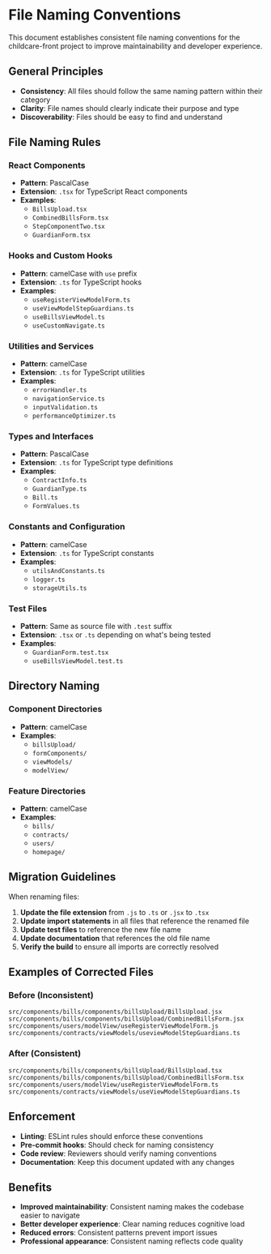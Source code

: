 # File Naming Conventions

This document establishes consistent file naming conventions for the childcare-front project to improve maintainability and developer experience.

## General Principles

- **Consistency**: All files should follow the same naming pattern within their category
- **Clarity**: File names should clearly indicate their purpose and type
- **Discoverability**: Files should be easy to find and understand

## File Naming Rules

### React Components
- **Pattern**: PascalCase
- **Extension**: `.tsx` for TypeScript React components
- **Examples**:
  - `BillsUpload.tsx`
  - `CombinedBillsForm.tsx`
  - `StepComponentTwo.tsx`
  - `GuardianForm.tsx`

### Hooks and Custom Hooks
- **Pattern**: camelCase with `use` prefix
- **Extension**: `.ts` for TypeScript hooks
- **Examples**:
  - `useRegisterViewModelForm.ts`
  - `useViewModelStepGuardians.ts`
  - `useBillsViewModel.ts`
  - `useCustomNavigate.ts`

### Utilities and Services
- **Pattern**: camelCase
- **Extension**: `.ts` for TypeScript utilities
- **Examples**:
  - `errorHandler.ts`
  - `navigationService.ts`
  - `inputValidation.ts`
  - `performanceOptimizer.ts`

### Types and Interfaces
- **Pattern**: PascalCase
- **Extension**: `.ts` for TypeScript type definitions
- **Examples**:
  - `ContractInfo.ts`
  - `GuardianType.ts`
  - `Bill.ts`
  - `FormValues.ts`

### Constants and Configuration
- **Pattern**: camelCase
- **Extension**: `.ts` for TypeScript constants
- **Examples**:
  - `utilsAndConstants.ts`
  - `logger.ts`
  - `storageUtils.ts`

### Test Files
- **Pattern**: Same as source file with `.test` suffix
- **Extension**: `.tsx` or `.ts` depending on what's being tested
- **Examples**:
  - `GuardianForm.test.tsx`
  - `useBillsViewModel.test.ts`

## Directory Naming

### Component Directories
- **Pattern**: camelCase
- **Examples**:
  - `billsUpload/`
  - `formComponents/`
  - `viewModels/`
  - `modelView/`

### Feature Directories
- **Pattern**: camelCase
- **Examples**:
  - `bills/`
  - `contracts/`
  - `users/`
  - `homepage/`

## Migration Guidelines

When renaming files:

1. **Update the file extension** from `.js` to `.ts` or `.jsx` to `.tsx`
2. **Update import statements** in all files that reference the renamed file
3. **Update test files** to reference the new file name
4. **Update documentation** that references the old file name
5. **Verify the build** to ensure all imports are correctly resolved

## Examples of Corrected Files

### Before (Inconsistent)
```
src/components/bills/components/billsUpload/BillsUpload.jsx
src/components/bills/components/billsUpload/CombinedBillsForm.jsx
src/components/users/modelView/useRegisterViewModelForm.js
src/components/contracts/viewModels/useviewModelStepGuardians.ts
```

### After (Consistent)
```
src/components/bills/components/billsUpload/BillsUpload.tsx
src/components/bills/components/billsUpload/CombinedBillsForm.tsx
src/components/users/modelView/useRegisterViewModelForm.ts
src/components/contracts/viewModels/useViewModelStepGuardians.ts
```

## Enforcement

- **Linting**: ESLint rules should enforce these conventions
- **Pre-commit hooks**: Should check for naming consistency
- **Code review**: Reviewers should verify naming conventions
- **Documentation**: Keep this document updated with any changes

## Benefits

- **Improved maintainability**: Consistent naming makes the codebase easier to navigate
- **Better developer experience**: Clear naming reduces cognitive load
- **Reduced errors**: Consistent patterns prevent import issues
- **Professional appearance**: Consistent naming reflects code quality